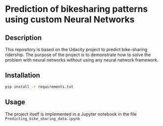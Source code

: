 # Prediction of bikesharing patterns using custom Neural Networks

## Description

This repository is based on the Udacity project to predict bike-sharing ridership. The purpose of the project is to demonstrate how to solve the problem with neural networks without using any neural network framework.

## Installation

```bash
pip install -r requirements.txt
```

## Usage

The project itself is implemented in a Jupyter notebook in the file `Predicting_bike_sharing_data.ipynb`

